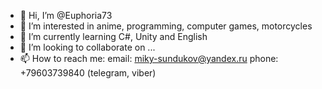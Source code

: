 - 👋 Hi, I’m @Euphoria73
- 👀 I’m interested in anime, programming, computer games, motorcycles
- 🌱 I’m currently learning C#, Unity and English
- 💞️ I’m looking to collaborate on ...
- 📫 How to reach me: email: miky-sundukov@yandex.ru phone: +79603739840 (telegram, viber) 

<!---
Euphoria73/Euphoria73 is a ✨ special ✨ repository because its `README.md` (this file) appears on your GitHub profile.
You can click the Preview link to take a look at your changes.
--->
